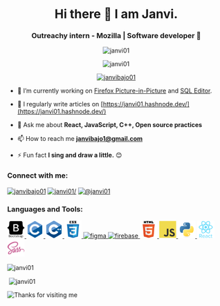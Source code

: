 <h1 align="center"> Hi there 👋 I am Janvi.</h1>
<h3 align="center"> Outreachy intern - <b>Mozilla | Software developer 🚀</b></h3>

<p align="center"> <img src="https://komarev.com/ghpvc/?username=janvi01&label=Profile%20views&color=0e75b6&style=for-the-badge" alt="janvi01" /> </p>
<p align="center"> <img src="https://badges.frapsoft.com/os/v2/open-source.svg?v=103)](https://github.com/janvi01" alt="janvi01" /> </p>

<p align="center"> <a href="https://twitter.com/janvibajo01" target="blank"><img src="https://img.shields.io/twitter/follow/janvibajo01?logo=twitter&style=for-the-badge" alt="janvibajo01" /></a> </p>

- 🔭 I’m currently working on [Firefox Picture-in-Picture](https://www.mozilla.org/en-US/firefox/features/picture-in-picture/) and [SQL Editor](https://github.com/janvi01/sql-editor).

- 📝 I regularly write articles on [https://janvi01.hashnode.dev/](https://janvi01.hashnode.dev/)

- 💬 Ask me about **React, JavaScript, C++, Open source practices**

- 📫 How to reach me **janvibajo1@gmail.com**

- ⚡ Fun fact **I sing and draw a little.** 😊

<h3 align="left">Connect with me:</h3>
<p align="left">
<a href="https://twitter.com/janvibajo01" target="blank"><img align="center" src="https://raw.githubusercontent.com/rahuldkjain/github-profile-readme-generator/master/src/images/icons/Social/twitter.svg" alt="janvibajo01" height="30" width="40" /></a>
<a href="https://linkedin.com/in/janvi01/" target="blank"><img align="center" src="https://raw.githubusercontent.com/rahuldkjain/github-profile-readme-generator/master/src/images/icons/Social/linked-in-alt.svg" alt="janvi01/" height="30" width="40" /></a>
<a href="https://hashnode.com/@janvi01" target="blank"><img align="center" src="https://raw.githubusercontent.com/rahuldkjain/github-profile-readme-generator/master/src/images/icons/Social/hashnode.svg" alt="@janvi01" height="30" width="40" /></a>
</p>

<h3 align="left">Languages and Tools:</h3>
<p align="left"> <a href="https://getbootstrap.com" target="_blank" rel="noreferrer"> <img src="https://raw.githubusercontent.com/devicons/devicon/master/icons/bootstrap/bootstrap-plain-wordmark.svg" alt="bootstrap" width="40" height="40"/> </a> <a href="https://www.cprogramming.com/" target="_blank" rel="noreferrer"> <img src="https://raw.githubusercontent.com/devicons/devicon/master/icons/c/c-original.svg" alt="c" width="40" height="40"/> </a> <a href="https://www.w3schools.com/cpp/" target="_blank" rel="noreferrer"> <img src="https://raw.githubusercontent.com/devicons/devicon/master/icons/cplusplus/cplusplus-original.svg" alt="cplusplus" width="40" height="40"/> </a> <a href="https://www.w3schools.com/css/" target="_blank" rel="noreferrer"> <img src="https://raw.githubusercontent.com/devicons/devicon/master/icons/css3/css3-original-wordmark.svg" alt="css3" width="40" height="40"/> </a> <a href="https://www.figma.com/" target="_blank" rel="noreferrer"> <img src="https://www.vectorlogo.zone/logos/figma/figma-icon.svg" alt="figma" width="40" height="40"/> </a> <a href="https://firebase.google.com/" target="_blank" rel="noreferrer"> <img src="https://www.vectorlogo.zone/logos/firebase/firebase-icon.svg" alt="firebase" width="40" height="40"/> </a> <a href="https://www.w3.org/html/" target="_blank" rel="noreferrer"> <img src="https://raw.githubusercontent.com/devicons/devicon/master/icons/html5/html5-original-wordmark.svg" alt="html5" width="40" height="40"/> </a> <a href="https://developer.mozilla.org/en-US/docs/Web/JavaScript" target="_blank" rel="noreferrer"> <img src="https://raw.githubusercontent.com/devicons/devicon/master/icons/javascript/javascript-original.svg" alt="javascript" width="40" height="40"/> </a> <a href="https://www.python.org" target="_blank" rel="noreferrer"> <img src="https://raw.githubusercontent.com/devicons/devicon/master/icons/python/python-original.svg" alt="python" width="40" height="40"/> </a> <a href="https://reactjs.org/" target="_blank" rel="noreferrer"> <img src="https://raw.githubusercontent.com/devicons/devicon/master/icons/react/react-original-wordmark.svg" alt="react" width="40" height="40"/> </a> <a href="https://sass-lang.com" target="_blank" rel="noreferrer"> <img src="https://raw.githubusercontent.com/devicons/devicon/master/icons/sass/sass-original.svg" alt="sass" width="40" height="40"/> </a> </p>

<p><img align="left" src="https://github-readme-stats.vercel.app/api?username=janvi01&theme=radical&show_icons=true" alt="janvi01" /></p> <br/>

<p>&nbsp;<img align="center" src="https://github-readme-stats.vercel.app/api/top-langs/?username=janvi01&theme=radical&layout=compact" alt="janvi01" /></p>
<img height="120" alt="Thanks for visiting me" width="100%" src="https://raw.githubusercontent.com/BrunnerLivio/brunnerlivio/master/images/marquee.svg" />

